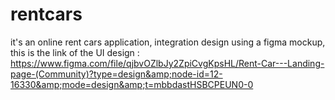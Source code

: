 # rentcars
it's an online rent cars application, integration design using a figma mockup, this is the link of the UI design :  https://www.figma.com/file/qjbvOZlbJy2ZpiCvgKpsHL/Rent-Car---Landing-page-(Community)?type=design&amp;node-id=12-16330&amp;mode=design&amp;t=mbbdastHSBCPEUN0-0
